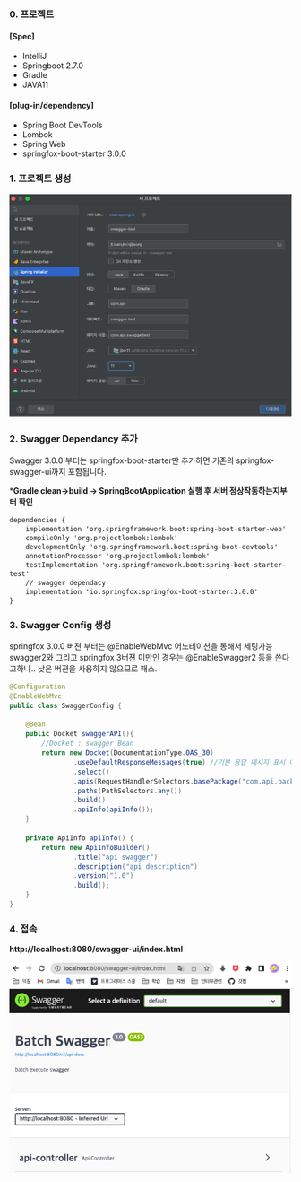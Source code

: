 ### 0. 프로젝트
#### [Spec]
- IntelliJ
- Springboot 2.7.0
- Gradle
- JAVA11

  
#### [plug-in/dependency]  
- Spring Boot DevTools
- Lombok
- Spring Web 
- springfox-boot-starter 3.0.0

### 1. 프로젝트 생성 
![인텔리제이 - Spring Boot Starter - initialize](/스프링부트%20개발관련/pictures/springboot-starter.png)

### 2. Swagger Dependancy 추가 
Swagger 3.0.0 부터는 springfox-boot-starter만 추가하면 기존의 springfox-swagger-ui까지 포함됩니다. 

***Gradle clean->build -> SpringBootApplication 실행 후 서버 정상작동하는지부터 확인**

```
dependencies {
    implementation 'org.springframework.boot:spring-boot-starter-web'
    compileOnly 'org.projectlombok:lombok'
    developmentOnly 'org.springframework.boot:spring-boot-devtools'
    annotationProcessor 'org.projectlombok:lombok'
    testImplementation 'org.springframework.boot:spring-boot-starter-test'
    // swagger dependacy
    implementation 'io.springfox:springfox-boot-starter:3.0.0'
}
```

### 3. Swagger Config 생성
springfox 3.0.0 버젼 부터는 @EnableWebMvc 어노테이션을 통해서 세팅가능
swagger2와 그리고 springfox 3버젼 미만인 경우는 @EnableSwagger2 등을 쓴다고하나..
낮은 버젼을 사용하지 않으므로 패스. 

```java
@Configuration
@EnableWebMvc
public class SwaggerConfig {

    @Bean
    public Docket swaggerAPI(){
        //Docket : swagger Bean
        return new Docket(DocumentationType.OAS_30)
                .useDefaultResponseMessages(true) //기본 응답 메시지 표시 여부
                .select()
                .apis(RequestHandlerSelectors.basePackage("com.api.backpackerapi")) //swagger탐색 대상 패키지
                .paths(PathSelectors.any())
                .build()
                .apiInfo(apiInfo());
    }

    private ApiInfo apiInfo() {
        return new ApiInfoBuilder()
                .title("api swagger")
                .description("api description")
                .version("1.0")
                .build();
    }
}
```


### 4. 접속
**http://localhost:8080/swagger-ui/index.html**

![Swagger Ui Index view](/스프링부트%20개발관련/pictures/swagger-ui-index.png)